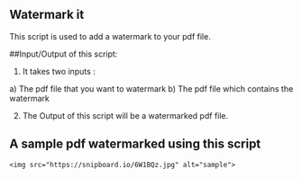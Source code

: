 ## Watermark it

This script is used to add a watermark to your pdf file.

##Input/Output of this script:

1. It takes two inputs :

a) The pdf file that you want to watermark
b) The pdf file which contains the watermark

2. The Output of this script will be a watermarked pdf file.


## A sample pdf watermarked using this script

<p align="center">

    <img src="https://snipboard.io/6W1BQz.jpg" alt="sample">
</p>
